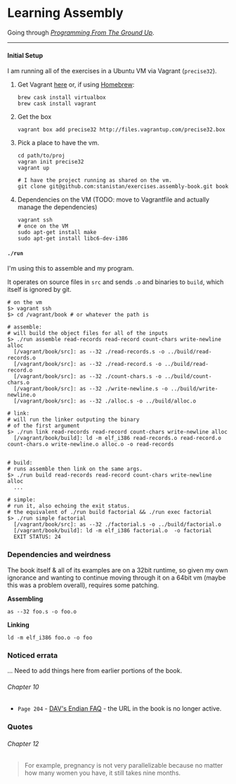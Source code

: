# Learning Assembly

Going through _[Programming From The Ground Up](http://mirrors.fe.up.pt/pub/nongnu//pgubook/ProgrammingGroundUp-1-0-booksize.pdf)_.

---

#### Initial Setup

I am running all of the exercises in a Ubuntu VM via Vagrant (``precise32``).

1. Get Vagrant [here](https://www.vagrantup.com/downloads) or, if using [Homebrew](https://brew.sh):

    ```
    brew cask install virtualbox
    brew cask install vagrant
    ```

2. Get the box

    ```
    vagrant box add precise32 http://files.vagrantup.com/precise32.box
    ```

3. Pick a place to have the vm.

    ```
    cd path/to/proj
    vagran init precise32
    vagrant up

    # I have the project running as shared on the vm.
    git clone git@github.com:stanistan/exercises.assembly-book.git book
    ```

4. Dependencies on the VM (TODO: move to Vagrantfile and actually manage the dependencies)

    ```
    vagrant ssh
    # once on the VM
    sudo apt-get install make
    sudo apt-get install libc6-dev-i386
    ```

#### `./run`

I'm using this to assemble and my program.

It operates on source files in `src` and sends `.o` and binaries to `build`, which itself
is ignored by git.

```
# on the vm
$> vagrant ssh
$> cd /vagrant/book # or whatever the path is

# assemble:
# will build the object files for all of the inputs
$> ./run assemble read-records read-record count-chars write-newline alloc
  [/vagrant/book/src]: as --32 ./read-records.s -o ../build/read-records.o
  [/vagrant/book/src]: as --32 ./read-record.s -o ../build/read-record.o
  [/vagrant/book/src]: as --32 ./count-chars.s -o ../build/count-chars.o
  [/vagrant/book/src]: as --32 ./write-newline.s -o ../build/write-newline.o
  [/vagrant/book/src]: as --32 ./alloc.s -o ../build/alloc.o

# link:
# will run the linker outputing the binary
# of the first argument
$> ./run link read-records read-record count-chars write-newline alloc
  [/vagrant/book/build]: ld -m elf_i386 read-records.o read-record.o count-chars.o write-newline.o alloc.o -o read-records


# build:
# runs assemble then link on the same args.
$> ./run build read-records read-record count-chars write-newline alloc
  ...

# simple:
# run it, also echoing the exit status.
# the equivalent of ./run build factorial && ./run exec factorial
$> ./run simple factorial
  [/vagrant/book/src]: as --32 ./factorial.s -o ../build/factorial.o
  [/vagrant/book/build]: ld -m elf_i386 factorial.o  -o factorial
  EXIT STATUS: 24
```

### Dependencies and weirdness

The book itself & all of its examples are on a 32bit runtime, so given my own
ignorance and wanting to continue moving through it on a 64bit vm (maybe this was a
problem overall), requires some patching.

__Assembling__

```
as --32 foo.s -o foo.o
```

__Linking__

```
ld -m elf_i386 foo.o -o foo
```

### Noticed errata

... Need to add things here from earlier portions of the book.

###### Chapter 10

- `Page 204` - [DAV's Endian FAQ](http://david.carybros.com/html/endian_faq.html) - the URL in the book is no longer active.

### Quotes

###### Chapter 12

> For example, pregnancy is not very parallelizable because no matter
> how many women you have, it still takes nine months.
